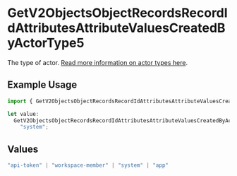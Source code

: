# GetV2ObjectsObjectRecordsRecordIdAttributesAttributeValuesCreatedByActorType5

The type of actor. [Read more information on actor types here](/docs/actors).

## Example Usage

```typescript
import { GetV2ObjectsObjectRecordsRecordIdAttributesAttributeValuesCreatedByActorType5 } from "attio-js/models/operations/getv2objectsobjectrecordsrecordidattributesattributevalues.js";

let value:
  GetV2ObjectsObjectRecordsRecordIdAttributesAttributeValuesCreatedByActorType5 =
    "system";
```

## Values

```typescript
"api-token" | "workspace-member" | "system" | "app"
```